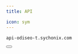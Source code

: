 ```yaml
---
title: API

icon: sym
---
```


<div class="code-block-wrapper"><!-- Note: Change nodename -->
  <pre><code>api-odiseo-t.sychonix.com</code></pre>
  <button class="copy-btn"><i class="fas fa-copy"></i></button>
</div>
